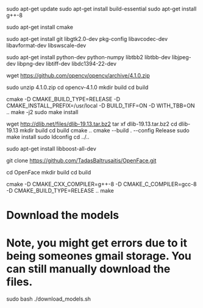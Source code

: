 sudo apt-get update
sudo apt-get install build-essential
sudo apt-get install g++-8

sudo apt-get install cmake

sudo apt-get install git libgtk2.0-dev pkg-config libavcodec-dev libavformat-dev libswscale-dev

sudo apt-get install python-dev python-numpy libtbb2 libtbb-dev libjpeg-dev libpng-dev libtiff-dev libdc1394-22-dev

wget https://github.com/opencv/opencv/archive/4.1.0.zip

sudo unzip 4.1.0.zip
cd opencv-4.1.0
mkdir build
cd build

cmake -D CMAKE_BUILD_TYPE=RELEASE -D CMAKE_INSTALL_PREFIX=/usr/local -D BUILD_TIFF=ON -D WITH_TBB=ON ..
make -j2
sudo make install

wget http://dlib.net/files/dlib-19.13.tar.bz2
tar xf dlib-19.13.tar.bz2
cd dlib-19.13
mkdir build
cd build
cmake ..
cmake --build . --config Release
sudo make install
sudo ldconfig
cd ../..

sudo apt-get install libboost-all-dev

git clone https://github.com/TadasBaltrusaitis/OpenFace.git

cd OpenFace
mkdir build
cd build

cmake -D CMAKE_CXX_COMPILER=g++-8 -D CMAKE_C_COMPILER=gcc-8 -D CMAKE_BUILD_TYPE=RELEASE ..
make

# Download the models
# Note, you might get errors due to it being someones gmail storage. You can still manually download the files.
sudo bash ./download_models.sh
